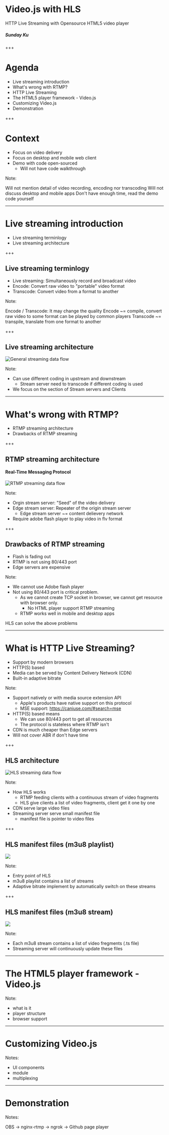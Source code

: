# Video.js with HLS

HTTP Live Streaming with Opensource HTML5 video player

##### Sunday Ku

+++

# Agenda

- Live streaming introduction
- What's wrong with RTMP?
- HTTP Live Streaming
- The HTML5 player framework - Video.js
- Customizing Video.js
- Demonstration

+++

# Context

- Focus on video delivery
- Focus on desktop and mobile web client
- Demo with code open-sourced
    - Will not have code walkthrough

Note:

Will not mention detail of video recording, encoding nor transcoding
Will not discuss desktop and mobile apps
Don't have enough time, read the demo code yourself

---

# Live streaming introduction

- Live streaming terminlogy
- Live streaming architecture

+++

## Live streaming terminlogy

- Live streaming: Simultaneously record and broadcast video
- Encode: Convert raw video to "portable" video format
- Transcode: Convert video from a format to another

Note:

Encode / Transcode: It may change the quality
Encode ~= compile, convert raw video to some format can be played by common players
Transcode ~= transpile, translate from one format to another

+++

## Live streaming architecture

![General streaming data flow](images/Live-Streaming-Data-Flow.png "General streaming data flow")

Note:

- Can use different coding in upstream and downstream
    - Stream server need to transcode if different coding is used
- We focus on the section of Stream servers and Clients

---

# What's wrong with RTMP?

- RTMP streaming architecture
- Drawbacks of RTMP streaming

+++

## RTMP streaming architecture

#### Real-Time Messaging Protocol

![RTMP streaming data flow](images/RTMP-Data-Flow.png "RTMP streaming data flow")

Note:

- Orgin stream server: "Seed" of the video delivery
- Edge stream server: Repeater of the origin stream server
    - Edge stream server ~= content delievery network
- Require adobe flash player to play video in flv format

+++

## Drawbacks of RTMP streaming

- Flash is fading out
- RTMP is not using 80/443 port
- Edge servers are expensive

Note:

- We cannot use Adobe flash player
- Not using 80/443 port is critical problem.
    - As we cannot create TCP socket in browser, we cannot get resource with browser only.
        - No HTML player support RTMP streaming
    - RTMP works well in mobile and desktop apps

HLS can solve the above problems

---

# What is HTTP Live Streaming?

- Support by modern browsers
- HTTP(S) based
- Media can be served by Content Delivery Network (CDN)
- Built-in adaptive bitrate

Note:

- Support natively or with media source extension API
    - Apple's products have native support on this protocol
    - MSE support: https://caniuse.com/#search=mse
- HTTP(S) based means
    - We can use 80/443 port to get all resources
    - The protocol is stateless where RTMP isn't
- CDN is much cheaper than Edge servers
- Will not cover ABR if don't have time

+++

## HLS architecture

![HLS streaming data flow](images/HLS-Data-Flow.png "HLS streaming data flow")

Note:

- How HLS works
    - RTMP feeding clients with a continuous stream of video fragments
    - HLS give clients a list of video fragments, client get it one by one
- CDN serve large video files
- Streaming server serve small manifest file
    - manifest file is pointer to video files

+++

## HLS manifest files (m3u8 playlist)

![](images/hls-playlist.png)


Note:

- Entry point of HLS
- m3u8 playlist contains a list of streams
- Adaptive bitrate implement by automatically switch on these streams

+++

## HLS manifest files (m3u8 stream)

![](images/hls-stream.png)

Note:

- Each m3u8 stream contains a list of video fregments (.ts file)
- Streaming server will continuously update these files

---

# The HTML5 player framework - Video.js

Note:

- what is it
- player structure
- browser support

---

# Customizing Video.js

Notes:

- UI components
- module
- multiplexing

---

# Demonstration

Notes:

OBS -> nginx-rtmp -> ngrok -> Github page player